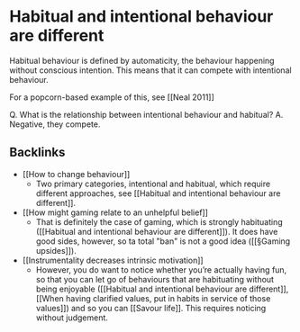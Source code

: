# Habitual and intentional behaviour are different
Habitual behaviour is defined by automaticity, the behaviour happening without conscious intention. This means that it can compete with intentional behaviour.

For a popcorn-based example of this, see [[Neal 2011]]

Q. What is the relationship between intentional behaviour and habitual?
A. Negative, they compete.

## Backlinks
* [[How to change behaviour]]
	* Two primary categories, intentional and habitual, which require different approaches, see [[Habitual and intentional behaviour are different]].
* [[How might gaming relate to an unhelpful belief]]
	* That is definitely the case of gaming, which is strongly habituating ([[Habitual and intentional behaviour are different]]). It does have good sides, however, so ta total "ban" is not a good idea ([[§Gaming upsides]]). 
* [[Instrumentality decreases intrinsic motivation]]
	* However, you do want to notice whether you’re actually having fun, so that you can let go of behaviours that are habituating without being enjoyable ([[Habitual and intentional behaviour are different]], [[When having clarified values, put in habits in service of those values]]) and so you can [[Savour life]]. This requires noticing without judgement.

<!-- #Life -->

<!-- {BearID:CC2744F4-BB9E-44EE-829B-ADDF86400A0B-15756-00001303A96179F6} -->
